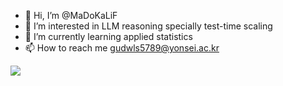 - 👋 Hi, I’m @MaDoKaLiF
- 👀 I’m interested in LLM reasoning specially test-time scaling
- 🌱 I’m currently learning applied statistics 
- 📫 How to reach me gudwls5789@yonsei.ac.kr

<!---
MaDoKaLiF/MaDoKaLiF is a ✨ special ✨ repository because its `README.md` (this file) appears on your GitHub profile.
You can click the Preview link to take a look at your changes.
--->

<a href="https://github.com/devxb/gitanimals">
  <img src="https://render.gitanimals.org/farms/{MaDoKaLiF}"/>
</a>

